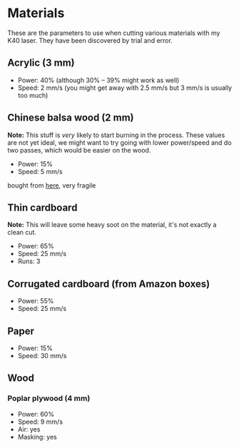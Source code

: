 # Materials

These are the parameters to use when cutting various materials with my K40 laser. They have been discovered by trial and error.

## Acrylic (3 mm)

* Power: 40% (although 30% – 39% might work as well)
* Speed: 2 mm/s (you might get away with 2.5 mm/s but 3 mm/s is usually too much)

## Chinese balsa wood (2 mm)

**Note:** This stuff is _very_ likely to start burning in the process. These values are not yet ideal, we might want to try going with lower power/speed and do two passes, which would be easier on the wood.

* Power: 15%
* Speed: 5 mm/s

bought from [here](https://www.ebay.de/itm/152749442896), very fragile

## Thin cardboard

**Note:** This will leave some heavy soot on the material, it's not exactly a clean cut.

* Power: 65%
* Speed: 25 mm/s
* Runs: 3

## Corrugated cardboard (from Amazon boxes)

* Power: 55%
* Speed: 25 mm/s

## Paper

* Power: 15%
* Speed: 30 mm/s

## Wood

### Poplar plywood (4 mm)

* Power: 60%
* Speed: 9 mm/s
* Air: yes
* Masking: yes
